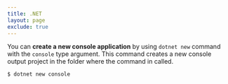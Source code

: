 ```yaml
---
title: .NET
layout: page
exclude: true
---
```


You can **create a new console application** by using `dotnet new` command with the `console` type argument. This command creates a new console output project in the folder where the command in called.
```bash
$ dotnet new console
```


<!--stackedit_data:
eyJoaXN0b3J5IjpbNDM2NDQwNjYyXX0=
-->